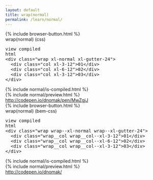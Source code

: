 ```yaml
---
layout: default
title: wrap(normal)
permalink: /learn/normal/
---
```


<div id="css">
  <div class="dn-browser">
    <div class="dn-browser-header">
      {% include browser-button.html %}
      <div class="dn-style--title">wrap(<span>normal</span>) (css)</div>
      <a href="/" class="dn-logo"><img src="/img/flexiblegs-logo-white.png" alt=""></a>
    </div>
    <div class="dn-browser-body">
      <div class="dn-browser-body__pre">
        <pre class="is-not-compiled"><div class="dn-tag dn-tag--gray dn-tag--top dn-tag--button">view compiled</div><div class="dn-tag dn-tag--gray dn-tag--bottom">html</div><!--
          -->&lt;div class="wrap <span>xl-normal</span> xl-gutter-24"&gt;<br/><!--
          -->  &lt;div class="col xl-3-12"&gt;01&lt;/div&gt;<br/><!--
          -->  &lt;div class="col xl-6-12"&gt;02&lt;/div&gt;<br/><!--
          -->  &lt;div class="col xl-3-12"&gt;03&lt;/div&gt;<br/><!--
          -->&lt;/div&gt;<!--
        --></pre>
        {% include normal/is-compiled.html %}
      </div>
      {% include normal/preview.html %}
      <div class="dn-browser-footer">
        <div class="wrap xl-gutter-24 xl-outside-24 xl-center xl-auto">
          <div class="col">
            <a href="http://codepen.io/dnomak/pen/MwZgjJ?editors=110" class="dn-button dn-button--link">
              http://codepen.io/dnomak/pen/MwZgjJ
            </a>
          </div>
        </div>
      </div>
    </div>
  </div>
</div>

<div id="bem-css">
  <div class="dn-browser">
    <div class="dn-browser-header">
      {% include browser-button.html %}
      <div class="dn-style--title">wrap(<span>normal</span>) (bem-css)</div>
      <a href="/" class="dn-logo"><img src="/img/flexiblegs-logo-white.png" alt=""></a>
    </div>
    <div class="dn-browser-body">
      <div class="dn-browser-body__pre">
        <pre class="is-not-compiled"><div class="dn-tag dn-tag--gray dn-tag--top dn-tag--button">view compiled</div><div class="dn-tag dn-tag--gray dn-tag--bottom">html</div><!--
          -->&lt;div class="wrap <span>wrap--xl-normal</span> wrap--xl-gutter-24"&gt;<br/><!--
          -->  &lt;div class="wrap__col wrap__col--xl-3-12"&gt;01&lt;/div&gt;<br/><!--
          -->  &lt;div class="wrap__col wrap__col--xl-6-12"&gt;02&lt;/div&gt;<br/><!--
          -->  &lt;div class="wrap__col wrap__col--xl-3-12"&gt;03&lt;/div&gt;<br/><!--
          -->&lt;/div&gt;<!--
        --></pre>
        {% include normal/is-compiled.html %}
      </div>
      {% include normal/preview.html %}
      <div class="dn-browser-footer">
        <div class="wrap xl-gutter-24 xl-outside-24 xl-center xl-auto">
          <div class="col">
            <a href="http://codepen.io/dnomak/" class="dn-button dn-button--link">http://codepen.io/dnomak/</a>
          </div>
        </div>
      </div>
    </div>
  </div>
</div>
